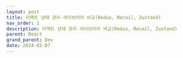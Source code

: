```yaml
---
layout: post
title: 리액트 상태 관리 라이브러리 비교(Redux, Recoil, Zustand)
nav_order: 1
description: 리액트 상태 관리 라이브러리 비교(Redux, Recoil, Zustand)
parent: React
grand_parent: Dev
date: 2024-02-07
---
```


<script type="text/javascript">
    window.location.href = "/docs/Dev/React/2024-02-07-1/";
</script>